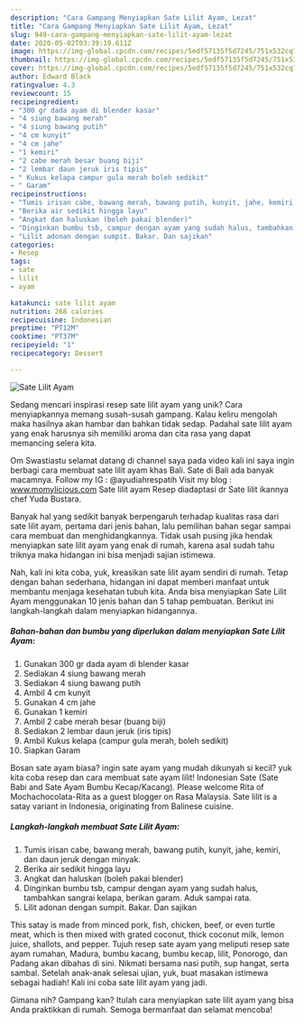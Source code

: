 ```yaml
---
description: "Cara Gampang Menyiapkan Sate Lilit Ayam, Lezat"
title: "Cara Gampang Menyiapkan Sate Lilit Ayam, Lezat"
slug: 949-cara-gampang-menyiapkan-sate-lilit-ayam-lezat
date: 2020-05-02T03:39:19.611Z
image: https://img-global.cpcdn.com/recipes/5edf57135f5d7245/751x532cq70/sate-lilit-ayam-foto-resep-utama.jpg
thumbnail: https://img-global.cpcdn.com/recipes/5edf57135f5d7245/751x532cq70/sate-lilit-ayam-foto-resep-utama.jpg
cover: https://img-global.cpcdn.com/recipes/5edf57135f5d7245/751x532cq70/sate-lilit-ayam-foto-resep-utama.jpg
author: Edward Black
ratingvalue: 4.3
reviewcount: 15
recipeingredient:
- "300 gr dada ayam di blender kasar"
- "4 siung bawang merah"
- "4 siung bawang putih"
- "4 cm kunyit"
- "4 cm jahe"
- "1 kemiri"
- "2 cabe merah besar buang biji"
- "2 lembar daun jeruk iris tipis"
- " Kukus kelapa campur gula merah boleh sedikit"
- " Garam"
recipeinstructions:
- "Tumis irisan cabe, bawang merah, bawang putih, kunyit, jahe, kemiri, dan daun jeruk dengan minyak."
- "Berika air sedikit hingga layu"
- "Angkat dan haluskan (boleh pakai blender)"
- "Dinginkan bumbu tsb, campur dengan ayam yang sudah halus, tambahkan sangrai kelapa, berikan garam. Aduk sampai rata."
- "Lilit adonan dengan sumpit. Bakar. Dan sajikan"
categories:
- Resep
tags:
- sate
- lilit
- ayam

katakunci: sate lilit ayam 
nutrition: 268 calories
recipecuisine: Indonesian
preptime: "PT12M"
cooktime: "PT37M"
recipeyield: "1"
recipecategory: Dessert

---
```



![Sate Lilit Ayam](https://img-global.cpcdn.com/recipes/5edf57135f5d7245/751x532cq70/sate-lilit-ayam-foto-resep-utama.jpg)

Sedang mencari inspirasi resep sate lilit ayam yang unik? Cara menyiapkannya memang susah-susah gampang. Kalau keliru mengolah maka hasilnya akan hambar dan bahkan tidak sedap. Padahal sate lilit ayam yang enak harusnya sih memiliki aroma dan cita rasa yang dapat memancing selera kita.

Om Swastiastu selamat datang di channel saya pada video kali ini saya ingin berbagi cara membuat sate lilit ayam khas Bali. Sate di Bali ada banyak macamnya. Follow my IG : @ayudiahrespatih Visit my blog : www.momylicious.com Sate lilit ayam Resep diadaptasi dr Sate lilit ikannya chef Yuda Bustara.

Banyak hal yang sedikit banyak berpengaruh terhadap kualitas rasa dari sate lilit ayam, pertama dari jenis bahan, lalu pemilihan bahan segar sampai cara membuat dan menghidangkannya. Tidak usah pusing jika hendak menyiapkan sate lilit ayam yang enak di rumah, karena asal sudah tahu triknya maka hidangan ini bisa menjadi sajian istimewa.


Nah, kali ini kita coba, yuk, kreasikan sate lilit ayam sendiri di rumah. Tetap dengan bahan sederhana, hidangan ini dapat memberi manfaat untuk membantu menjaga kesehatan tubuh kita. Anda bisa menyiapkan Sate Lilit Ayam menggunakan 10 jenis bahan dan 5 tahap pembuatan. Berikut ini langkah-langkah dalam menyiapkan hidangannya.

<!--inarticleads1-->

##### Bahan-bahan dan bumbu yang diperlukan dalam menyiapkan Sate Lilit Ayam:

1. Gunakan 300 gr dada ayam di blender kasar
1. Sediakan 4 siung bawang merah
1. Sediakan 4 siung bawang putih
1. Ambil 4 cm kunyit
1. Gunakan 4 cm jahe
1. Gunakan 1 kemiri
1. Ambil 2 cabe merah besar (buang biji)
1. Sediakan 2 lembar daun jeruk (iris tipis)
1. Ambil  Kukus kelapa (campur gula merah, boleh sedikit)
1. Siapkan  Garam


Bosan sate ayam biasa? ingin sate ayam yang mudah dikunyah si kecil? yuk kita coba resep dan cara membuat sate ayam lilit! Indonesian Sate (Sate Babi and Sate Ayam Bumbu Kecap/Kacang). Please welcome Rita of Mochachocolata-Rita as a guest blogger on Rasa Malaysia. Sate lilit is a satay variant in Indonesia, originating from Balinese cuisine. 

<!--inarticleads2-->

##### Langkah-langkah membuat Sate Lilit Ayam:

1. Tumis irisan cabe, bawang merah, bawang putih, kunyit, jahe, kemiri, dan daun jeruk dengan minyak.
1. Berika air sedikit hingga layu
1. Angkat dan haluskan (boleh pakai blender)
1. Dinginkan bumbu tsb, campur dengan ayam yang sudah halus, tambahkan sangrai kelapa, berikan garam. Aduk sampai rata.
1. Lilit adonan dengan sumpit. Bakar. Dan sajikan


This satay is made from minced pork, fish, chicken, beef, or even turtle meat, which is then mixed with grated coconut, thick coconut milk, lemon juice, shallots, and pepper. Tujuh resep sate ayam yang meliputi resep sate ayam rumahan, Madura, bumbu kacang, bumbu kecap, lilit, Ponorogo, dan Padang akan dibahas di sini. Nikmati bersama nasi putih, sup hangat, serta sambal. Setelah anak-anak selesai ujian, yuk, buat masakan istimewa sebagai hadiah! Kali ini coba sate lilit ayam yang jadi. 

Gimana nih? Gampang kan? Itulah cara menyiapkan sate lilit ayam yang bisa Anda praktikkan di rumah. Semoga bermanfaat dan selamat mencoba!
